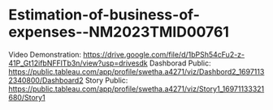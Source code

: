 # Estimation-of-business-of-expenses--NM2023TMID00761
Video Demonstration: https://drive.google.com/file/d/1bPSh54cFu2-z-41P_Gt12ifbNFFlTb3n/view?usp=drivesdk
Dashborad Public: https://public.tableau.com/app/profile/swetha.a4271/viz/Dashbord2_16971132340800/Dashboard2
Story Public: https://public.tableau.com/app/profile/swetha.a4271/viz/Story1_16971133321680/Story1
